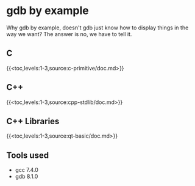 # gdb by example

Why gdb by example, doesn't gdb just know how to display things in the way we want? The answer is no, we have to tell it.

## C

{{<toc,levels:1-3,source:c-primitive/doc.md>}}

## C++

{{<toc,levels:1-3,source:cpp-stdlib/doc.md>}}

## C++ Libraries

{{<toc,levels:1-3,source:qt-basic/doc.md>}}

## Tools used

* gcc 7.4.0
* gdb 8.1.0

